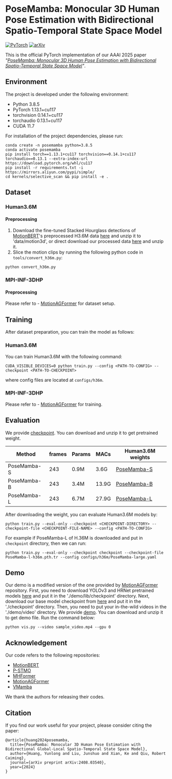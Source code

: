# PoseMamba: Monocular 3D Human Pose Estimation with Bidirectional Spatio-Temporal State Space Model

<a href="https://pytorch.org/get-started/locally/"><img alt="PyTorch" src="https://img.shields.io/badge/PyTorch-ee4c2c?logo=pytorch&logoColor=white"></a>
[![arXiv](https://img.shields.io/badge/arXiv-2408.03540-b31b1b.svg)](https://arxiv.org/abs/2408.03540)

This is the official PyTorch implementation of our AAAI 2025 paper *"[PoseMamba: Monocular 3D Human Pose Estimation with Bidirectional
Spatio-Temporal State Space Model](https://arxiv.org/pdf/2408.03540v2)"*.

## Environment

The project is developed under the following environment:

- Python 3.8.5
- PyTorch 1.13.1+cu117
- torchvision 0.14.1+cu117
- torchaudio 0.13.1+cu117
- CUDA 11.7

For installation of the project dependencies, please run:

```
conda create -n posemamba python=3.8.5
conda activate posemamba
pip install torch==1.13.1+cu117 torchvision==0.14.1+cu117 torchaudio==0.13.1 --extra-index-url https://download.pytorch.org/whl/cu117
pip install -r requirements.txt -i https://mirrors.aliyun.com/pypi/simple/
cd kernels/selective_scan && pip install -e .
```

## Dataset

### Human3.6M

#### Preprocessing

1. Download the fine-tuned Stacked Hourglass detections of [MotionBERT](https://github.com/Walter0807/MotionBERT/blob/main/docs/pose3d.md)'s preprocessed H3.6M data [here](https://1drv.ms/u/s!AvAdh0LSjEOlgU7BuUZcyafu8kzc?e=vobkjZ) and unzip it to 'data/motion3d', or direct download our processed data [here](https://drive.google.com/file/d/1WWoVAae7YKKKZpa1goO_7YcwVFNR528S/view?usp=sharing) and unzip it.
2. Slice the motion clips by running the following python code in `tools/convert_h36m.py`:

```text
python convert_h36m.py
```

### MPI-INF-3DHP

#### Preprocessing

Please refer to - [MotionAGFormer](https://github.com/taatiteam/motionagformer) for dataset setup. 

## Training

After dataset preparation, you can train the model as follows:

### Human3.6M

You can train Human3.6M with the following command:

```
CUDA_VISIBLE_DEVICES=0 python train.py --config <PATH-TO-CONFIG> --checkpoint <PATH-TO-CHECKPOINT>
```

where config files are located at `configs/h36m`. 

### MPI-INF-3DHP

Please refer to - [MotionAGFormer](https://github.com/taatiteam/motionagformer) for training. 

## Evaluation

We provide [checkpoint](https://drive.google.com/file/d/1WFRAeal8W6ntrTPNrf-SNywdgupj0-S8/view?usp=sharing). You can download and unzip it to get pretrained weight. 

| Method     | frames          | Params | MACs | Human3.6M weights                                            |      
| ----------- | --------------- | ------ | ---- | ------------------------------------------------------------ | 
| PoseMamba-S | 243 | 0.9M   | 3.6G | [PoseMamba-S](https://drive.google.com/file/d/1LZtEjeiAIx6LXFmjoyKKzbaCPV3R1-P7/view?usp=sharing)  
| PoseMamba-B  | 243 | 3.4M  | 13.9G  |    [PoseMamba-B](https://drive.google.com/file/d/1aP6WAq5fKNIqyYcI_ZnYbuagR3_zVik2/view?usp=sharing) 
| PoseMamba-L  | 243 |  6.7M  | 27.9G  |    [PoseMamba-L](https://drive.google.com/file/d/16_Tg0Aqzgih243_dflyFv0UB79gU9u8q/view?usp=sharing)    

After downloading the weight, you can evaluate Human3.6M models by:

```
python train.py --eval-only --checkpoint <CHECKPOINT-DIRECTORY> --checkpoint-file <CHECKPOINT-FILE-NAME> --config <PATH-TO-CONFIG>
```

For example if PoseMamba-L of H.36M is downloaded and put in `checkpoint` directory, then we can run:

```
python train.py --eval-only --checkpoint checkpoint --checkpoint-file PoseMamba-l-h36m.pth.tr --config configs/h36m/PoseMamba-large.yaml
```

## Demo

Our demo is a modified version of the one provided by [MotionAGFormer](https://github.com/taatiteam/MotionAGFormer) repository. First, you need to download YOLOv3 and HRNet pretrained models [here](https://drive.google.com/drive/folders/1_ENAMOsPM7FXmdYRbkwbFHgzQq_B_NQA?usp=sharing) and put it in the './demo/lib/checkpoint' directory. Next, download our base model checkpoint from [here](https://drive.google.com/file/d/1Iii5EwsFFm9_9lKBUPfN8bV5LmfkNUMP/view) and put it in the './checkpoint' directory. Then, you need to put your in-the-wild videos in the './demo/video' directory.
We provide [demo](https://drive.google.com/file/d/1hbK1HDz1nMTGYcczOC5r33Mk8nAtLZCr/view?usp=sharing). You can download and unzip it to get demo file.
Run the command below:

```
python vis.py --video sample_video.mp4 --gpu 0
```

<!-- Sample demo output:

<p align="center">
<img src='demo/output/sample_video/sample_video.gif' width="60%" alt="no img" />
</p> -->



## Acknowledgement

Our code refers to the following repositories:

- [MotionBERT](https://github.com/Walter0807/MotionBERT)
- [P-STMO](https://github.com/paTRICK-swk/P-STMO)
- [MHFormer](https://github.com/Vegetebird/MHFormer)
- [MotionAGFormer](https://github.com/taatiteam/MotionAGFormer)
- [VMamba](https://github.com/mzeromiko/vmamba)

We thank the authors for releasing their codes.

## Citation

If you find our work useful for your project, please consider citing the paper:

```
@article{huang2024posemamba,
  title={PoseMamba: Monocular 3D Human Pose Estimation with Bidirectional Global-Local Spatio-Temporal State Space Model},
  author={Huang, Yunlong and Liu, Junshuo and Xian, Ke and Qiu, Robert Caiming},
  journal={arXiv preprint arXiv:2408.03540},
  year={2024}
}
```